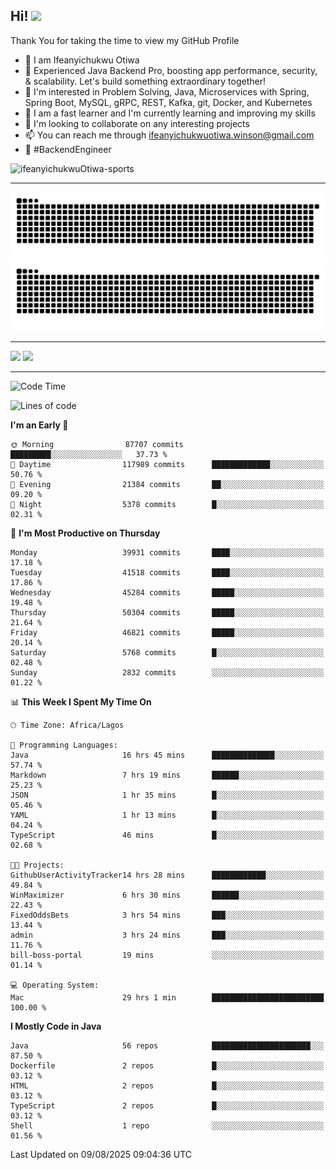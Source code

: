 <!-- BLOG-POST-LIST:START --><!-- BLOG-POST-LIST:END -->

## Hi! <img src="https://media.giphy.com/media/hvRJCLFzcasrR4ia7z/giphy.gif" width="4%"> 

Thank You for taking the time to view my GitHub Profile

- 👋 I am Ifeanyichukwu Otiwa
- 🚀 Experienced Java Backend Pro, boosting app performance, security, & scalability. Let's build something extraordinary together!
- 👀 I'm interested in Problem Solving, Java, Microservices with Spring, Spring Boot, MySQL, gRPC, REST, Kafka, git, Docker, and Kubernetes
- 🌱 I am a fast learner and I'm currently learning and improving my skills
- 💞️ I'm looking to collaborate on any interesting projects
- 📫 You can reach me through ifeanyichukwuotiwa.winson@gmail.com
- 🚀 #BackendEngineer

<p align="left" marginTop="10px"> <img src="https://komarev.com/ghpvc/?username=ifeanyichukwuOtiwa-sports&label=Profile%20views&color=0e75b6&style=for-the-badge" alt="ifeanyichukwuOtiwa-sports" /> </p>

***

<!--🐍📈SNAKEGRAPH / 🌐WEBSITE: https://github.com/Platane/snk -->
![github contribution grid snake animation](https://raw.githubusercontent.com/ifeanyichukwuOtiwa-sports/ifeanyichukwuOtiwa-sports/output/github-contribution-grid-snake-dark.svg#gh-dark-mode-only)![github contribution grid snake animation](https://raw.githubusercontent.com/ifeanyichukwuOtiwa-sports/ifeanyichukwuOtiwa-sports/output/github-contribution-grid-snake.svg#gh-light-mode-only)

***

<p float="left">
  <img float="left" src="https://github-readme-stats.vercel.app/api?username=ifeanyichukwuOtiwa-sports&count_private=true&include_all_commits=true&theme=react&show_icons=true" />
  <img float="right" src="https://github-readme-stats.vercel.app/api/top-langs/?username=ifeanyichukwuOtiwa-sports&layout=compact&show_icons=true&theme=react" /> 
</p>

***



<!--START_SECTION:waka-->
![Code Time](http://img.shields.io/badge/Code%20Time-4%2C064%20hrs%2055%20mins-blue)

![Lines of code](https://img.shields.io/badge/From%20Hello%20World%20I%27ve%20Written-63.3%20million%20lines%20of%20code-blue)

**I'm an Early 🐤** 

```text
🌞 Morning                87707 commits       █████████░░░░░░░░░░░░░░░░   37.73 % 
🌆 Daytime                117989 commits      █████████████░░░░░░░░░░░░   50.76 % 
🌃 Evening                21384 commits       ██░░░░░░░░░░░░░░░░░░░░░░░   09.20 % 
🌙 Night                  5378 commits        █░░░░░░░░░░░░░░░░░░░░░░░░   02.31 % 
```
📅 **I'm Most Productive on Thursday** 

```text
Monday                   39931 commits       ████░░░░░░░░░░░░░░░░░░░░░   17.18 % 
Tuesday                  41518 commits       ████░░░░░░░░░░░░░░░░░░░░░   17.86 % 
Wednesday                45284 commits       █████░░░░░░░░░░░░░░░░░░░░   19.48 % 
Thursday                 50304 commits       █████░░░░░░░░░░░░░░░░░░░░   21.64 % 
Friday                   46821 commits       █████░░░░░░░░░░░░░░░░░░░░   20.14 % 
Saturday                 5768 commits        █░░░░░░░░░░░░░░░░░░░░░░░░   02.48 % 
Sunday                   2832 commits        ░░░░░░░░░░░░░░░░░░░░░░░░░   01.22 % 
```


📊 **This Week I Spent My Time On** 

```text
🕑︎ Time Zone: Africa/Lagos

💬 Programming Languages: 
Java                     16 hrs 45 mins      ██████████████░░░░░░░░░░░   57.74 % 
Markdown                 7 hrs 19 mins       ██████░░░░░░░░░░░░░░░░░░░   25.23 % 
JSON                     1 hr 35 mins        █░░░░░░░░░░░░░░░░░░░░░░░░   05.46 % 
YAML                     1 hr 13 mins        █░░░░░░░░░░░░░░░░░░░░░░░░   04.24 % 
TypeScript               46 mins             █░░░░░░░░░░░░░░░░░░░░░░░░   02.68 % 

🐱‍💻 Projects: 
GithubUserActivityTracker14 hrs 28 mins      ████████████░░░░░░░░░░░░░   49.84 % 
WinMaximizer             6 hrs 30 mins       ██████░░░░░░░░░░░░░░░░░░░   22.43 % 
FixedOddsBets            3 hrs 54 mins       ███░░░░░░░░░░░░░░░░░░░░░░   13.44 % 
admin                    3 hrs 24 mins       ███░░░░░░░░░░░░░░░░░░░░░░   11.76 % 
bill-boss-portal         19 mins             ░░░░░░░░░░░░░░░░░░░░░░░░░   01.14 % 

💻 Operating System: 
Mac                      29 hrs 1 min        █████████████████████████   100.00 % 
```

**I Mostly Code in Java** 

```text
Java                     56 repos            ██████████████████████░░░   87.50 % 
Dockerfile               2 repos             █░░░░░░░░░░░░░░░░░░░░░░░░   03.12 % 
HTML                     2 repos             █░░░░░░░░░░░░░░░░░░░░░░░░   03.12 % 
TypeScript               2 repos             █░░░░░░░░░░░░░░░░░░░░░░░░   03.12 % 
Shell                    1 repo              ░░░░░░░░░░░░░░░░░░░░░░░░░   01.56 % 
```




 Last Updated on 09/08/2025 09:04:36 UTC
<!--END_SECTION:waka-->

<!--
<p align="center">
![trophy](https://github-profile-trophy.vercel.app/?username=ifeanyichukwuOtiwa-sports&theme=onedark) (https://github.com/ryo-ma/github-profile-trophy)
</p>
-->

<!---
ifeanyi-otiwa/ifeanyi-otiwa is a ✨ special ✨ repository because its `README.md` (this file) appears on your GitHub profile.
You can click the Preview link to take a look at your changes.
--->
